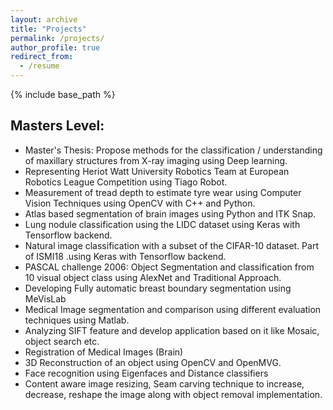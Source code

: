 ```yaml
---
layout: archive
title: "Projects"
permalink: /projects/
author_profile: true
redirect_from:
  - /resume
---
```


{% include base_path %}
## Masters Level:

  * Master's Thesis: Propose methods for the classification / understanding of maxillary structures from X-ray imaging using Deep learning.
  * Representing Heriot Watt University Robotics Team at European Robotics League Competition using Tiago Robot.
  * Measurement of tread depth to estimate tyre wear using Computer Vision Techniques using OpenCV with C++ and Python.
  * Atlas based segmentation of brain images using Python and ITK Snap.
  * Lung nodule classification using the LIDC dataset using Keras with Tensorflow backend.
  * Natural image classification with a subset of the CIFAR-10 dataset. Part of ISMI18 .using Keras with Tensorflow backend.
  * PASCAL challenge 2006: Object Segmentation and classification from 10 visual object class using AlexNet and Traditional Approach.
  * Developing Fully automatic breast boundary segmentation using MeVisLab
  * Medical Image segmentation and comparison using different evaluation techniques using Matlab.
  * Analyzing SIFT feature and develop application based on it like Mosaic, object search etc.
  * Registration of Medical Images (Brain)
  * 3D Reconstruction of an object using OpenCV and OpenMVG.
  * Face recognition using Eigenfaces and Distance classifiers
  * Content aware image resizing, Seam carving technique to increase, decrease, reshape the image along with object removal implementation.
  
